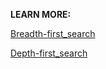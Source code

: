 **LEARN MORE:**

[Breadth-first_search](https://en.wikipedia.org/wiki/Breadth-first_search)

[Depth-first_search](https://en.wikipedia.org/wiki/Depth-first_search)